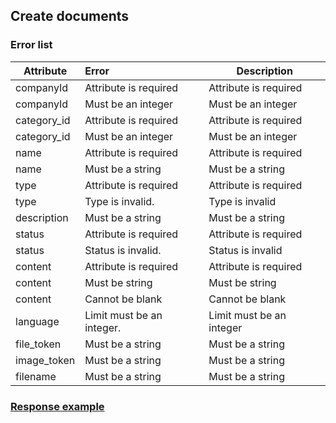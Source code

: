 ## Create documents
### Error list
| Attribute   | Error                     | Description                                                 |
|-------------|:--------------------------|-------------------------------------------------------------|
| companyId   | Attribute is required     | Attribute is required       |
| companyId   | Must be an integer        | Must be an integer   |
| category_id | Attribute is required     | Attribute is required     |
| category_id | Must be an integer        | Must be an integer |
| name        | Attribute is required     | Attribute is required            |
| name        | Must be a string          | Must be a string           |
| type        | Attribute is required     | Attribute is required            |
| type        | Type is invalid.          | Type is invalid                       |
| description | Must be a string          | Must be a string     |
| status      | Attribute is required     | Attribute is required          |
| status      | Status is invalid.        | Status is invalid                     |
| content     | Attribute is required     | Attribute is required         |
| content     | Must be string            | Must be string         |
| content     | Сannot be blank           | Сannot be blank          |
| language    | Limit must be an integer. | Limit must be an integer       |
| file_token  | Must be a string          | Must be a string      |
| image_token | Must be a string          | Must be a string     |
| filename    | Must be a string          | Must be a string       |
### [Response example](https://github.com/cleverlms/integration-docs/blob/main/examples/v2/information/information_create.json)